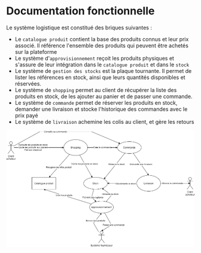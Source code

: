 # Documentation fonctionnelle

Le système logistique est constitué des briques suivantes :
* Le `catalogue produit` contient la base des produits connus et leur prix associé. Il référence l'ensemble des produits qui peuvent être achetés sur la plateforme
* Le système d'`approvisionnement` reçoit les produits physiques et s'assure de leur intégration dans le `catalogue produit` et dans le `stock`
* Le système de `gestion des stocks` est la plaque tournante. Il permet de lister les références en stock, ainsi que leurs quantités disponibles et réservées.
* Le système de `shopping` permet au client de récupérer la liste des produits en stock, de les ajouter au panier et de passer une commande.
* Le système de `commande` permet de réserver les produits en stock, demander une livraison et stocke l'historique des commandes avec le prix payé
* Le système de `livraison` achemine les colis au client, et gère les retours

![Le système logistique](usecases.png)
